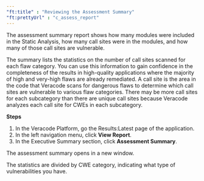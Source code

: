 ```yaml
---
"ft:title" : "Reviewing the Assessment Summary"
"ft:prettyUrl" : "c_assess_report"
---
```


The assessment summary report shows how many modules were included in the Static Analysis, how many call sites were in the modules, and how many of those call sites are vulnerable.

The summary lists the statistics on the number of call sites scanned for each flaw category. You can use this information to gain confidence in the completeness of the results in high-quality applications where the majority of high and very-high flaws are already remediated. A call site is the area in the code that Veracode scans for dangerous flaws to determine which call sites are vulnerable to various flaw categories. There may be more call sites for each subcategory than there are unique call sites because Veracode analyzes each call site for CWEs in each subcategory.

<p font-size="13pt"><b>Steps</b></p>

1.  In the Veracode Platform, go the Results:Latest page of the application.
2.  In the left navigation menu, click **View Report**.
3.  In the Executive Summary section, click **Assessment Summary**.

The assessment summary opens in a new window.

The statistics are divided by CWE category, indicating what type of vulnerabilities you have.

